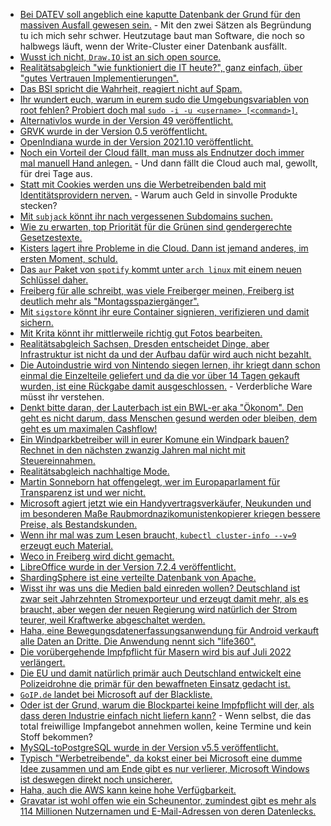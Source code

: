 * [Bei DATEV soll angeblich eine kaputte Datenbank der Grund für den massiven Ausfall gewesen sein.](https://www.borncity.com/blog/2021/12/04/ursache-fr-massive-datev-strung-8-11-2021/) - Mit den zwei Sätzen als Begründung tu ich mich sehr schwer. Heutzutage baut man Software, die noch so halbwegs läuft, wenn der Write-Cluster einer Datenbank ausfällt.
* [Wusst ich nicht, `Draw.IO` ist an sich open source.](https://opensource.com/article/21/12/open-source-mind-mapping-drawio)
* [Realitätsabgleich "wie funktioniert die IT heute?", ganz einfach, über "gutes Vertrauen Implementierungen".](https://utcc.utoronto.ca/~cks/space/blog/tech/StandardsNeedGoodFaith)
* [Das BSI spricht die Wahrheit, reagiert nicht auf Spam.](https://www.borncity.com/blog/2021/12/05/bsi-empfehlung-reagiert-nicht-auf-spam-mails/)
* [Ihr wundert euch, warum in eurem sudo die Umgebungsvariablen von root fehlen? Probiert doch mal `sudo -i -u <username> [<command>]`.](https://www.shellhacks.com/sudo-as-another-user/)
* [Alternativlos wurde in der Version 49 veröffentlicht.](https://blog.fefe.de/?ts=9f53dcc5)
* [GRVK wurde in der Version 0.5 veröffentlicht.](https://www.phoronix.com/scan.php?page=news_item&px=GRVK-0.5-Mantle-On-Vulkan)
* [OpenIndiana wurde in der Version 2021.10 veröffentlicht.](https://www.phoronix.com/scan.php?page=news_item&px=OpenIndiana-2021.10)
* [Noch ein Vorteil der Cloud fällt, man muss als Endnutzer doch immer mal manuell Hand anlegen.](https://www.borncity.com/blog/2021/12/05/umzug-der-magentacloud-daten-bis-5-12-sichern-ab-6-12-fr-3-tage-kein-zugriff/) - Und dann fällt die Cloud auch mal, gewollt, für drei Tage aus.
* [Statt mit Cookies werden uns die Werbetreibenden bald mit Identitätsprovidern nerven.](https://www.kuketz-blog.de/tracking-durch-identitaetsprovider/) - Warum auch Geld in sinvolle Produkte stecken?
* [Mit `subjack` könnt ihr nach vergessenen Subdomains suchen.](https://scheible.it/kali-linux-tool_subjack/)
* [Wie zu erwarten, top Priorität für die Grünen sind gendergerechte Gesetzestexte.](https://blog.fefe.de/?ts=9f53375b)
* [Kisters lagert ihre Probleme in die Cloud. Dann ist jemand anderes, im ersten Moment, schuld.](https://blog.fefe.de/?ts=9f533594)
* [Das `aur` Paket von `spotify` kommt unter `arch linux` mit einem neuen Schlüssel daher.](https://linuxundich.de/gnu-linux/neuer-gpg-key-fuer-spotify-unter-arch/)
* [Freiberg für alle schreibt, was viele Freiberger meinen, Freiberg ist deutlich mehr als "Montagsspaziergänger".](https://freibergfueralle.de/offener-brief)
* [Mit `sigstore` könnt ihr eure Container signieren, verifizieren und damit sichern.](https://opensource.com/article/21/12/sigstore-container-images)
* [Mit Krita könnt ihr mittlerweile richtig gut Fotos bearbeiten.](https://opensource.com/article/21/12/open-source-photo-editing-krita)
* [Realitätsabgleich Sachsen, Dresden entscheidet Dinge, aber Infrastruktur ist nicht da und der Aufbau dafür wird auch nicht bezahlt.](https://blog.fefe.de/?ts=9f509cd7)
* [Die Autoindustrie wird von Nintendo siegen lernen, ihr kriegt dann schon einmal die Einzelteile geliefert und da die vor über 14 Tagen gekauft wurden, ist eine Rückgabe damit ausgeschlossen.](https://blog.fefe.de/?ts=9f50964d) - Verderbliche Ware müsst ihr verstehen.
* [Denkt bitte daran, der Lauterbach ist ein BWL-er aka "Ökonom". Den geht es nicht darum, dass Menschen gesund werden oder bleiben, dem geht es um maximalen Cashflow!](https://blog.fefe.de/?ts=9f509081)
* [Ein Windparkbetreiber will in eurer Komune ein Windpark bauen? Rechnet in den nächsten zwanzig Jahren mal nicht mit Steuereinnahmen.](https://blog.fefe.de/?ts=9f533cda)
* [Realitätsabgleich nachhaltige Mode.](https://netzfrauen.org/2021/12/06/fashion-5/)
* [Martin Sonneborn hat offengelegt, wer im Europaparlament für Transparenz ist und wer nicht.](https://martinsonneborn.de/vonderleyens-geheime-pfizer-sms/)
* [Microsoft agiert jetzt wie ein Handyvertragsverkäufer, Neukunden und im besonderen Maße Raubmordnazikomunistenkopierer kriegen bessere Preise, als Bestandskunden.](https://www.bleepingcomputer.com/news/microsoft/microsoft-offers-50-percent-subscription-discounts-to-office-pirates/)
* [Wenn ihr mal was zum Lesen braucht, `kubectl cluster-info --v=9` erzeugt euch Material.](https://www.shellhacks.com/kubectl-debug-increase-verbosity/)
* [Weco in Freiberg wird dicht gemacht.](https://www.mdr.de/nachrichten/sachsen/chemnitz/freiberg/corona-hersteller-weco-feuerwerk-schliessung-100.html)
* [LibreOffice wurde in der Version 7.2.4 veröffentlicht.](https://www.planet3dnow.de/cms/64108-libreoffice-7-2-4-community/)
* [ShardingSphere ist eine verteilte Datenbank von Apache.](https://opensource.com/article/21/12/apache-shardingsphere)
* [Wisst ihr was uns die Medien bald einreden wollen? Deutschland ist zwar seit Jahrzehnten Stromexporteur und erzeugt damit mehr, als es braucht, aber wegen der neuen Regierung wird natürlich der Strom teurer, weil Kraftwerke abgeschaltet werden.](https://www.sonnenseite.com/de/energie/ewi-analyse-das-bedeutet-der-koalitionsvertrag-fuer-den-stromsektor/)
* [Haha, eine Bewegungsdatenerfassungsanwendung für Android verkauft alle Daten an Dritte. Die Anwendung nennt sich "life360".](https://www.borncity.com/blog/2021/12/07/app-life360-family-suchen-verkaufte-gps-standortdaten-seit-2016/)
* [Die vorübergehende Impfpflicht für Masern wird bis auf Juli 2022 verlängert.](https://impfentscheidung.online/masern-verlaengerung-uebergangsfrist/)
* [Die EU und damit natürlich primär auch Deutschland entwickelt eine Polizeidrohne die primär für den bewaffneten Einsatz gedacht ist.](https://netzpolitik.org/2021/mit-deutscher-beteiligung-eu-militaer-entwickelt-neuartige-polizeidrohne/)
* [`GoIP.de` landet bei Microsoft auf der Blackliste.](https://www.borncity.com/blog/2021/12/07/goip-de-auf-blacklist-gesetzt-kein-mailempfang-mehr-mit-microsoft-konten/)
* [Oder ist der Grund, warum die Blockpartei keine Impfpflicht will der, als dass deren Industrie einfach nicht liefern kann?](https://blog.fefe.de/?ts=9f519acf) - Wenn selbst, die das total freiwillige Impfangebot annehmen wollen, keine Termine und kein Stoff bekommen?
* [MySQL-toPostgreSQL wurde in der Version v5.5 veröffentlicht.](https://www.postgresql.org/about/news/mysql-to-postgresql-v55-has-been-released-2369/)
* [Typisch "Werbetreibende", da kokst einer bei Microsoft eine dumme Idee zusammen und am Ende gibt es nur verlierer, Microsoft Windows ist deswegen direkt noch unsicherer.](https://blog.fefe.de/?ts=9f51b3ca)
* [Haha, auch die AWS kann keine hohe Verfügbarkeit.](https://blog.fefe.de/?ts=9f514e87)
* [Gravatar ist wohl offen wie ein Scheunentor, zumindest gibt es mehr als 114 Millionen Nutzernamen und E-Mail-Adressen von deren Datenlecks.](https://www.borncity.com/blog/2021/12/07/gravatar-ca-114-mio-nutzernamen-und-e-mail-adressen-im-untergrund-verfgbar/)
